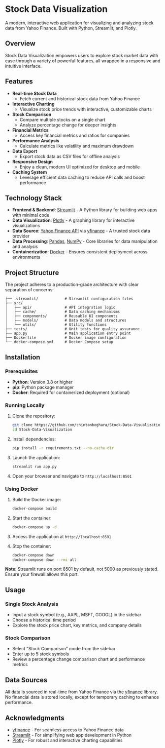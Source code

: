 # Stock Data Visualization

A modern, interactive web application for visualizing and analyzing stock data from Yahoo Finance. Built with Python, Streamlit, and Plotly.

## Overview

Stock Data Visualization empowers users to explore stock market data with ease through a variety of powerful features, all wrapped in a responsive and intuitive interface.

## Features

- **Real-time Stock Data**
  - Fetch current and historical stock data from Yahoo Finance
- **Interactive Charting**
  - Visualize stock price trends with interactive, customizable charts
- **Stock Comparison**
  - Compare multiple stocks on a single chart
  - Analyze percentage change for deeper insights
- **Financial Metrics**
  - Access key financial metrics and ratios for companies
- **Performance Analysis**
  - Calculate metrics like volatility and maximum drawdown
- **Data Export**
  - Export stock data as CSV files for offline analysis
- **Responsive Design**
  - Enjoy a clean, modern UI optimized for desktop and mobile
- **Caching System**
  - Leverage efficient data caching to reduce API calls and boost performance

## Technology Stack

- **Frontend & Backend**: [Streamlit](https://streamlit.io/) - A Python library for building web apps with minimal code
- **Data Visualization**: [Plotly](https://plotly.com/) - A graphing library for interactive visualizations
- **Data Source**: [Yahoo Finance API](https://finance.yahoo.com/) via [yfinance](https://github.com/ranaroussi/yfinance) - A trusted stock data provider
- **Data Processing**: [Pandas](https://pandas.pydata.org/), [NumPy](https://numpy.org/) - Core libraries for data manipulation and analysis
- **Containerization**: [Docker](https://www.docker.com/) - Ensures consistent deployment across environments

## Project Structure

The project adheres to a production-grade architecture with clear separation of concerns:

```
├── .streamlit/            # Streamlit configuration files
├── src/
│   ├── api/               # API integration logic
│   ├── cache/             # Data caching mechanisms
│   ├── components/        # Reusable UI components
│   ├── models/            # Data models and structures
│   └── utils/             # Utility functions
├── tests/                 # Unit tests for quality assurance
├── app.py                 # Main application entry point
├── Dockerfile             # Docker image configuration
└── docker-compose.yml     # Docker Compose setup
```

## Installation

### Prerequisites

- **Python**: Version 3.8 or higher
- **pip**: Python package manager
- **Docker**: Required for containerized deployment (optional)

### Running Locally

1. Clone the repository:
   ```bash
   git clone https://github.com/chintanboghara/Stock-Data-Visualization.git
   cd Stock-Data-Visualization
   ```

2. Install dependencies:
   ```bash
   pip install -r requirements.txt --no-cache-dir
   ```

3. Launch the application:
   ```bash
   streamlit run app.py
   ```

4. Open your browser and navigate to `http://localhost:8501`

### Using Docker

1. Build the Docker image:
   ```bash
   docker-compose build
   ```

2. Start the container:
   ```bash
   docker-compose up -d
   ```

3. Access the application at `http://localhost:8501`

4. Stop the container:
   ```bash
   docker-compose down
   docker-compose down --rmi all
   ```

**Note**: Streamlit runs on port 8501 by default, not 5000 as previously stated. Ensure your firewall allows this port.

## Usage

### Single Stock Analysis

- Input a stock symbol (e.g., AAPL, MSFT, GOOGL) in the sidebar
- Choose a historical time period
- Explore the stock price chart, key metrics, and company details

### Stock Comparison

- Select "Stock Comparison" mode from the sidebar
- Enter up to 5 stock symbols
- Review a percentage change comparison chart and performance metrics

## Data Sources

All data is sourced in real-time from Yahoo Finance via the [yfinance](https://github.com/ranaroussi/yfinance) library. No financial data is stored locally, except for temporary caching to enhance performance.

## Acknowledgments

- [yfinance](https://github.com/ranaroussi/yfinance) - For seamless access to Yahoo Finance data
- [Streamlit](https://streamlit.io/) - For simplifying web app development in Python
- [Plotly](https://plotly.com/) - For robust and interactive charting capabilities
